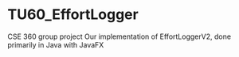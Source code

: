 # TU60_EffortLogger
CSE 360 group project
Our implementation of EffortLoggerV2, done primarily in Java with JavaFX
